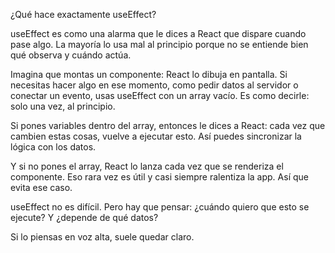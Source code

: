 ¿Qué hace exactamente useEffect?

useEffect es como una alarma que le dices a React que dispare cuando pase algo. La mayoría lo usa mal al principio porque no se entiende bien qué observa y cuándo actúa.

Imagina que montas un componente: React lo dibuja en pantalla. Si necesitas hacer algo en ese momento, como pedir datos al servidor o conectar un evento, usas useEffect con un array vacío. Es como decirle: solo una vez, al principio.

Si pones variables dentro del array, entonces le dices a React: cada vez que cambien estas cosas, vuelve a ejecutar esto. Así puedes sincronizar la lógica con los datos.

Y si no pones el array, React lo lanza cada vez que se renderiza el componente. Eso rara vez es útil y casi siempre ralentiza la app. Así que evita ese caso.

useEffect no es difícil. Pero hay que pensar: ¿cuándo quiero que esto se ejecute? Y ¿depende de qué datos?

Si lo piensas en voz alta, suele quedar claro.
